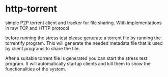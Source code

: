 # http-torrent


simple P2P torrent client and tracker for file sharing. With implementations in raw TCP and HTTP protocol

before running the stress test please generate a torrent file by running the torrentify program. This will generate the needed metadata file that is used by client programs to share the file.

After a suitable torrent file is generated you can start the stress test program. It will automatically startup clients and kill them to show the functionalities of the system.
